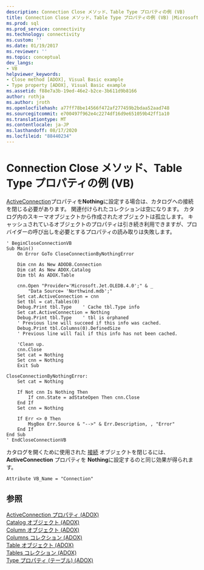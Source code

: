 ```yaml
---
description: Connection Close メソッド、Table Type プロパティの例 (VB)
title: Connection Close メソッド、Table Type プロパティの例 (VB) |Microsoft Docs
ms.prod: sql
ms.prod_service: connectivity
ms.technology: connectivity
ms.custom: ''
ms.date: 01/19/2017
ms.reviewer: ''
ms.topic: conceptual
dev_langs:
- VB
helpviewer_keywords:
- Close method [ADOX], Visual Basic example
- Type property [ADOX], Visual Basic example
ms.assetid: f88e7a3b-19ed-46e2-b2ce-3b611d9b8166
author: rothja
ms.author: jroth
ms.openlocfilehash: a77ff78be14566f472af277459b2bdaa52aad748
ms.sourcegitcommit: e700497f962e4c2274df16d9e651059b42ff1a10
ms.translationtype: MT
ms.contentlocale: ja-JP
ms.lasthandoff: 08/17/2020
ms.locfileid: "88440234"
---
```

# <a name="connection-close-method-table-type-property-example-vb"></a>Connection Close メソッド、Table Type プロパティの例 (VB)
[ActiveConnection](../../../ado/reference/adox-api/activeconnection-property-adox.md)プロパティを**Nothing**に設定する場合は、カタログへの接続を閉じる必要があります。 関連付けられたコレクションは空になります。 カタログ内のスキーマオブジェクトから作成されたオブジェクトは孤立します。 キャッシュされているオブジェクトのプロパティは引き続き利用できますが、プロバイダーの呼び出しを必要とするプロパティの読み取りは失敗します。  
  
```  
' BeginCloseConnectionVB  
Sub Main()  
    On Error GoTo CloseConnectionByNothingError  
  
    Dim cnn As New ADODB.Connection  
    Dim cat As New ADOX.Catalog  
    Dim tbl As ADOX.Table  
  
    cnn.Open "Provider='Microsoft.Jet.OLEDB.4.0';" & _  
        "Data Source= 'Northwind.mdb';"  
    Set cat.ActiveConnection = cnn  
    Set tbl = cat.Tables(0)  
    Debug.Print tbl.Type    ' Cache tbl.Type info  
    Set cat.ActiveConnection = Nothing  
    Debug.Print tbl.Type    ' tbl is orphaned  
    ' Previous line will succeed if this info was cached.  
    Debug.Print tbl.Columns(0).DefinedSize  
    ' Previous line will fail if this info has not been cached.  
  
    'Clean up.  
    cnn.Close  
    Set cat = Nothing  
    Set cnn = Nothing  
    Exit Sub  
  
CloseConnectionByNothingError:  
    Set cat = Nothing  
  
    If Not cnn Is Nothing Then  
        If cnn.State = adStateOpen Then cnn.Close  
    End If  
    Set cnn = Nothing  
  
    If Err <> 0 Then  
        MsgBox Err.Source & "-->" & Err.Description, , "Error"  
    End If  
End Sub  
' EndCloseConnectionVB  
```  
  
 カタログを開くために使用された [接続](../../../ado/reference/ado-api/connection-object-ado.md) オブジェクトを閉じるには、 **ActiveConnection** プロパティを **Nothing**に設定するのと同じ効果が得られます。  
  
```  
Attribute VB_Name = "Connection"  
```  
  
## <a name="see-also"></a>参照  
 [ActiveConnection プロパティ (ADOX)](../../../ado/reference/adox-api/activeconnection-property-adox.md)   
 [Catalog オブジェクト (ADOX)](../../../ado/reference/adox-api/catalog-object-adox.md)   
 [Column オブジェクト (ADOX)](../../../ado/reference/adox-api/column-object-adox.md)   
 [Columns コレクション (ADOX)](../../../ado/reference/adox-api/columns-collection-adox.md)   
 [Table オブジェクト (ADOX)](../../../ado/reference/adox-api/table-object-adox.md)   
 [Tables コレクション (ADOX)](../../../ado/reference/adox-api/tables-collection-adox.md)   
 [Type プロパティ (テーブル) (ADOX)](../../../ado/reference/adox-api/type-property-table-adox.md)
